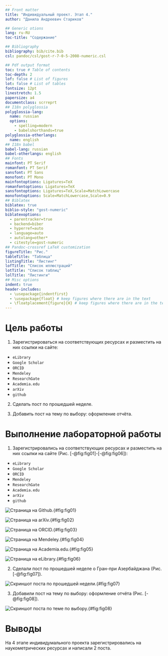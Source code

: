 ```yaml
---
## Front matter
title: "Индивидуальный проект. Этап 4."
author: "Данила Андреевич Стариков"

## Generic otions
lang: ru-RU
toc-title: "Содержание"

## Bibliography
bibliography: bib/cite.bib
csl: pandoc/csl/gost-r-7-0-5-2008-numeric.csl

## Pdf output format
toc: true # Table of contents
toc-depth: 2
lof: false # List of figures
lot: false # List of tables
fontsize: 12pt
linestretch: 1.5
papersize: a4
documentclass: scrreprt
## I18n polyglossia
polyglossia-lang:
  name: russian
  options:
	- spelling=modern
	- babelshorthands=true
polyglossia-otherlangs:
  name: english
## I18n babel
babel-lang: russian
babel-otherlangs: english
## Fonts
mainfont: PT Serif
romanfont: PT Serif
sansfont: PT Sans
monofont: PT Mono
mainfontoptions: Ligatures=TeX
romanfontoptions: Ligatures=TeX
sansfontoptions: Ligatures=TeX,Scale=MatchLowercase
monofontoptions: Scale=MatchLowercase,Scale=0.9
## Biblatex
biblatex: true
biblio-style: "gost-numeric"
biblatexoptions:
  - parentracker=true
  - backend=biber
  - hyperref=auto
  - language=auto
  - autolang=other*
  - citestyle=gost-numeric
## Pandoc-crossref LaTeX customization
figureTitle: "Рис."
tableTitle: "Таблица"
listingTitle: "Листинг"
lofTitle: "Список иллюстраций"
lotTitle: "Список таблиц"
lolTitle: "Листинги"
## Misc options
indent: true
header-includes:
  - \usepackage{indentfirst}
  - \usepackage{float} # keep figures where there are in the text
  - \floatplacement{figure}{H} # keep figures where there are in the text
---
```


# Цель работы

1. Зарегистрироваться на соответствующих ресурсах и разместить на них ссылки на сайте:
- `eLibrary`
- `Google Scholar`
- `ORCID`
- `Mendeley`
- `ResearchGate`
- `Academia.edu`
- `arXiv`
- `github`

2. Сделать пост по прошедшей неделе.


3. Добавить пост на тему по выбору: оформление отчёта.


# Выполнение лабораторной работы

1. Зарегистрировались на соответствующих ресурсах и разместить на них ссылки на сайте (Рис. [-@fig:fig01]-[-@fig:fig06]):
- `eLibrary`
- `Google Scholar`
- `ORCID`
- `Mendeley`
- `ResearchGate`
- `Academia.edu`
- `arXiv`
- `github`

![Страница на Github.](image/image1.png){#fig:fig01}

![Страница на arXiv.](image/image2.png){#fig:fig02}

![Страница на ORCID.](image/image3.png){#fig:fig03}

![Страница на Mendeley.](image/image4.png){#fig:fig04}

![Страница на Academia.edu.](image/image5.png){#fig:fig05}

![Страница на eLibrary.](image/image6.png){#fig:fig06}

2. Сделали пост по прошедшей неделе о Гран-при Азербайджана (Рис. [-@fig:fig07]).

![Скриншот поста по прошедшей недели.](image/image7.png){#fig:fig07}

3. Добавили пост на тему по выбору: оформление отчёта (Рис. [-@fig:fig08]).

![Скриншот поста по теме по выбору.](image/image8.png){#fig:fig08}

# Выводы

На 4 этапе индивидумального проекта зарегистрировались на наукометрических ресурсах и написали 2 поста.

